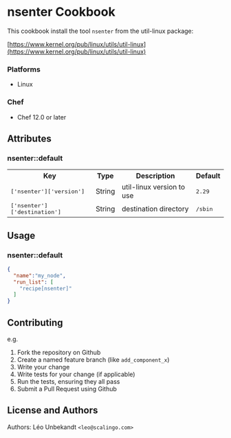# nsenter Cookbook

This cookbook install the tool `nsenter` from
the util-linux package:

[https://www.kernel.org/pub/linux/utils/util-linux](https://www.kernel.org/pub/linux/utils/util-linux)

### Platforms

- Linux

### Chef

- Chef 12.0 or later

## Attributes

### nsenter::default

<table>
  <tr>
    <th>Key</th>
    <th>Type</th>
    <th>Description</th>
    <th>Default</th>
  </tr>
  <tr>
    <td><tt>['nsenter']['version']</tt></td>
    <td>String</td>
    <td>util-linux version to use</td>
    <td><tt>2.29</tt></td>
  </tr>
  <tr>
    <td><tt>['nsenter']['destination']</tt></td>
    <td>String</td>
    <td>destination directory</td>
    <td><tt>/sbin</tt></td>
  </tr>
</table>

## Usage

### nsenter::default

```json
{
  "name":"my_node",
  "run_list": [
    "recipe[nsenter]"
  ]
}
```

## Contributing

e.g.
1. Fork the repository on Github
2. Create a named feature branch (like `add_component_x`)
3. Write your change
4. Write tests for your change (if applicable)
5. Run the tests, ensuring they all pass
6. Submit a Pull Request using Github

## License and Authors

Authors: Léo Unbekandt `<leo@scalingo.com>`

